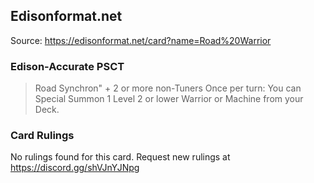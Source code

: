 
## Edisonformat.net

Source: https://edisonformat.net/card?name=Road%20Warrior

### Edison-Accurate PSCT

> Road Synchron" + 2 or more non-Tuners
> Once per turn: You can Special Summon 1 Level 2 or lower Warrior or Machine from your Deck.

### Card Rulings

No rulings found for this card. Request new rulings at https://discord.gg/shVJnYJNpg
            